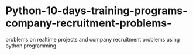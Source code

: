 # Python-10-days-training-programs-company-recruitment-problems-

problems on realtime projects and company recruitment problems using python programming
